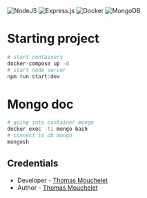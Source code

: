 
![NodeJS](https://img.shields.io/badge/node.js-6DA55F?style=for-the-badge&logo=node.js&logoColor=white)
![Express.js](https://img.shields.io/badge/express.js-%23404d59.svg?style=for-the-badge&logo=express&logoColor=%2361DAFB)
![Docker](https://img.shields.io/badge/docker-%230db7ed.svg?style=for-the-badge&logo=docker&logoColor=white)
![MongoDB](https://img.shields.io/badge/MongoDB-%234ea94b.svg?style=for-the-badge&logo=mongodb&logoColor=white)

# Starting project

```bash
# start containers
docker-compose up -d
# start node server
npm run start:dev
```


# Mongo doc

```bash
# going into container mongo
docker exec -ti mongo bash
# connect to db mongo
mongosh
```



## Credentials

- Developer - [Thomas Mouchelet](https://github.com/ThomasMouchelet)
- Author - [Thomas Mouchelet](https://github.com/ThomasMouchelet)